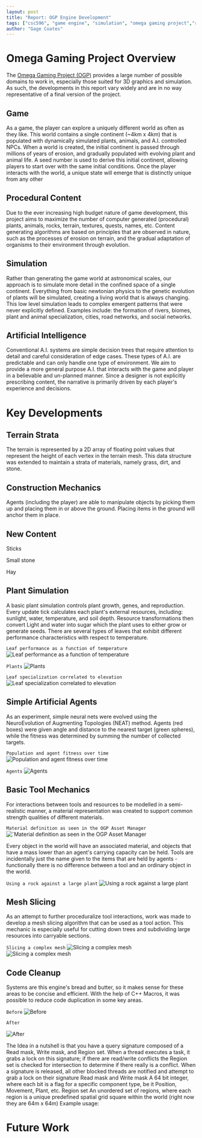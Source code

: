 ```yaml
---
layout: post
title: "Report: OGP Engine Development"
tags: ["csc596", "game engine", "simulation", "omega gaming project","report"]
author: "Gage Coates"
---
```


# Omega Gaming Project Overview

The [Omega Gaming Project (OGP)](https://www.omega-gaming-project.org) provides a large number of possible domains to work in, especially those suited for 3D graphics and simulation. As such, the developments in this report vary widely and are in no way representative of a final version of the project.  

## Game

As a game, the player can explore a uniquely different world as often as they like. This world contains a single continent (~4km x 4km) that is populated with dynamically simulated plants, animals, and A.I. controlled NPCs. When a world is created, the initial continent is passed through millions of years of erosion, and gradually populated with evolving plant and animal life. A seed number is used to derive this initial continent, allowing players to start over with the same initial conditions. Once the player interacts with the world, a unique state will emerge that is distinctly unique from any other

## Procedural Content

Due to the ever increasing high budget nature of game development, this project aims to maximize the number of computer generated (procedural) plants, animals, rocks, terrain, textures, quests, names, etc. Content generating algorithms are based on principles that are observed in nature, such as the processes of erosion on terrain, and the gradual adaptation of organisms to their environment through evolution.

## Simulation

Rather than generating the game world at astronomical scales, our approach is to simulate more detail in the confined space of a single continent. Everything from basic newtonian physics to the genetic evolution of plants will be simulated, creating a living world that is always changing. This low level simulation leads to complex emergent patterns that were never explicitly defined. Examples include: the formation of rivers, biomes, plant and animal specialization, cities, road networks, and social networks.

## Artificial Intelligence

Conventional A.I. systems are simple decision trees that require attention to detail and careful consideration of edge cases. These types of A.I. are predictable and can only handle one type of environment. We aim to provide a more general purpose A.I. that interacts with the game and player in a believable and un-planned manner. Since a designer is not explicitly prescribing content, the narrative is primarily driven by each player's experience and decisions.

# Key Developments

## Terrain Strata

The terrain is represented by a 2D array of floating point values that represent the height of each vertex in the terrain mesh. This data structure was extended to maintain a strata of materials, namely grass, dirt, and stone.

## Construction Mechanics

Agents (including the player) are able to manipulate objects by picking them up and placing them in or above the ground. Placing items in the ground will anchor them in place.

## New Content

Sticks

Small stone

Hay

## Plant Simulation

A basic plant simulation controls plant growth, genes, and reproduction. Every update tick calculates each plant's external resources, including: sunlight, water, temperature, and soil depth. Resource transformations then convert Light and water into sugar which the plant uses to either grow or generate seeds. There are several types of leaves that exhibit different performance characteristics with respect to temperature.

`Leaf performance as a function of temperature`
![Leaf performance as a function of temperature](/assets/2019-12-12-report-ogp-engine-development/leaf_functions.png)

`Plants`
![Plants](/assets/2019-12-12-report-ogp-engine-development/plants.png)

`Leaf specialization correlated to elevation`
![Leaf specialization correlated to elevation](/assets/2019-12-12-report-ogp-engine-development/plant_specialization.png)

## Simple Artificial Agents

As an experiment, simple neural nets were evolved using the NeuroEvolution of Augmenting Topologies (NEAT) method. Agents (red boxes) were given angle and distance to the nearest target (green spheres), while the fitness was determined by summing the number of collected targets.

`Population and agent fitness over time`
![Population and agent fitness over time](/assets/2019-12-12-report-ogp-engine-development/fitness.png)

`Agents`
![Agents](/assets/2019-12-12-report-ogp-engine-development/agents.jpg)

## Basic Tool Mechanics

For interactions between tools and resources to be modelled in a semi-realistic manner, a material representation was created to support common strength qualities of different materials.

`Material definition as seen in the OGP Asset Manager`
![`Material definition as seen in the OGP Asset Manager](/assets/2019-12-12-report-ogp-engine-development/material.png)

Every object in the world will have an associated material, and objects that have a mass lower than an agent's carrying capacity can be held. Tools are incidentally just the name given to the items that are held by agents - functionally there is no difference between a tool and an ordinary object in the world.

`Using a rock against a large plant`
![Using a rock against a large plant](/assets/2019-12-12-report-ogp-engine-development/tools.jpg)

## Mesh Slicing

As an attempt to further proceduralize tool interactions, work was made to develop a mesh slicing algorithm that can be used as a tool action. This mechanic is especially useful for cutting down trees and subdividing large resources into carryable sections.

`Slicing a complex mesh`
![Slicing a complex mesh](/assets/2019-12-12-report-ogp-engine-development/slice2.png)
![Slicing a complex mesh](/assets/2019-12-12-report-ogp-engine-development/slice1.png)

## Code Cleanup

Systems are this engine's bread and butter, so it makes sense for these areas to be concise and efficient. With the help of C++ Macros, it was possible to reduce code duplication in some key areas.

`Before`
![Before](/assets/2019-12-12-report-ogp-engine-development/systems_messy.png)


`After`

![After](/assets/2019-12-12-report-ogp-engine-development/systems_clean.png)

The Idea in a nutshell is that you have a query signature composed of a Read mask, Write mask, and Region set. When a thread executes a task, it grabs a lock on this signature; if there are read/write conflicts the Region set is checked for intersection to determine if there really is a conflict. When a signature is released, all other blocked threads are notified and attempt to grab a lock on their signature
Read mask and Write mask
A 64 bit integer, where each bit is a flag for a specific component type, be it Position, Movement, Plant, etc.
Region set
An unordered set of regions, where each region is a unique predefined spatial grid square within the world (right now they are 64m x 64m)
Example usage:

# Future Work